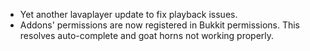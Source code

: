 - Yet another lavaplayer update to fix playback issues.
- Addons' permissions are now registered in Bukkit permissions. This resolves auto-complete and goat horns not working properly.